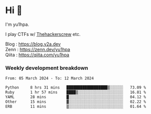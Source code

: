 # Hi 👋

I'm yu1hpa.

I play CTFs w/ [Thehackerscrew](https://www.thehackerscrew.team/) etc.

Blog : https://blog.y2a.dev  
Zenn : https://zenn.dev/yu1hpa  
Qiita : https://qiita.com/yu1hpa  

### Weekly development breakdown

<!--START_SECTION:waka-->

```txt
From: 05 March 2024 - To: 12 March 2024

Python     8 hrs 31 mins   ██████████████████▒░░░░░░   73.09 %
Ruby       1 hr 57 mins    ████▒░░░░░░░░░░░░░░░░░░░░   16.81 %
YAML       28 mins         █░░░░░░░░░░░░░░░░░░░░░░░░   04.12 %
Other      15 mins         ▓░░░░░░░░░░░░░░░░░░░░░░░░   02.22 %
ERB        11 mins         ▒░░░░░░░░░░░░░░░░░░░░░░░░   01.64 %
```

<!--END_SECTION:waka-->

